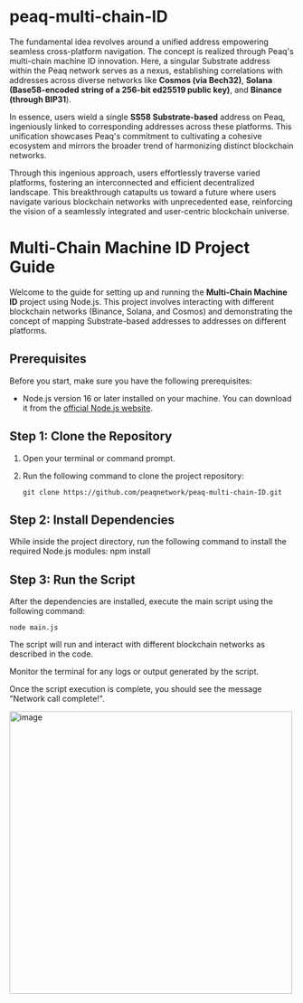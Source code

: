 # peaq-multi-chain-ID
The fundamental idea revolves around a unified address empowering seamless cross-platform navigation. The concept is realized through Peaq's multi-chain machine ID innovation. Here, a singular Substrate address within the Peaq network serves as a nexus, establishing correlations with addresses across diverse networks like **Cosmos (via Bech32)**, **Solana (Base58-encoded string of a 256-bit ed25519 public key)**, and **Binance (through BIP31**).

In essence, users wield a single **SS58 Substrate-based** address on Peaq, ingeniously linked to corresponding addresses across these platforms. This unification showcases Peaq's commitment to cultivating a cohesive ecosystem and mirrors the broader trend of harmonizing distinct blockchain networks.

Through this ingenious approach, users effortlessly traverse varied platforms, fostering an interconnected and efficient decentralized landscape. This breakthrough catapults us toward a future where users navigate various blockchain networks with unprecedented ease, reinforcing the vision of a seamlessly integrated and user-centric blockchain universe.

# Multi-Chain Machine ID Project Guide

Welcome to the guide for setting up and running the **Multi-Chain Machine ID** project using Node.js. This project involves interacting with different blockchain networks (Binance, Solana, and Cosmos) and demonstrating the concept of mapping Substrate-based addresses to addresses on different platforms.

## Prerequisites

Before you start, make sure you have the following prerequisites:

- Node.js version 16 or later installed on your machine. You can download it from the [official Node.js website](https://nodejs.org/).

## Step 1: Clone the Repository

1. Open your terminal or command prompt.
2. Run the following command to clone the project repository:

   ```shell
   git clone https://github.com/peaqnetwork/peaq-multi-chain-ID.git

 ## Step 2: Install Dependencies
While inside the project directory, run the following command to install the required Node.js modules:
npm install

## Step 3: Run the Script
After the dependencies are installed, execute the main script using the following command:

    node main.js


The script will run and interact with different blockchain networks as described in the code.

Monitor the terminal for any logs or output generated by the script.

Once the script execution is complete, you should see the message "Network call complete!".


<img width="500" alt="image" src="https://github.com/peaqnetwork/peaq-multi-chain-ID/assets/101552881/9eadb020-39d7-4ee4-abbc-33e7529652ec">
